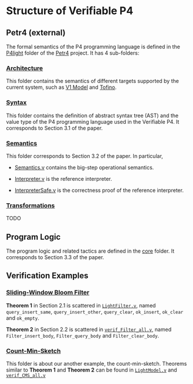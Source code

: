 # Structure of Verifiable P4

## Petr4 (external)

The formal semantics of the P4 programming language is defined in the
[P4light](https://github.com/verified-network-toolchain/petr4/tree/poulet4/deps/poulet4/lib/P4light)
folder of the
[Petr4](https://github.com/verified-network-toolchain/petr4/tree/poulet4)
project. It has 4 sub-folders:

### [Architecture](https://github.com/verified-network-toolchain/petr4/tree/poulet4/deps/poulet4/lib/P4light/Architecture)

This folder contains the semantics of different targets supported by
the current system, such as
[V1 Model](https://github.com/verified-network-toolchain/petr4/blob/poulet4/deps/poulet4/lib/P4light/Architecture/V1ModelTarget.v)
and
[Tofino](https://github.com/verified-network-toolchain/petr4/blob/poulet4/deps/poulet4/lib/P4light/Architecture/Tofino.v).

### [Syntax](https://github.com/verified-network-toolchain/petr4/tree/poulet4/deps/poulet4/lib/P4light/Syntax)

This folder contains the definition of abstract syntax tree (AST) and
the value type of the P4 programming language used in the Verifiable
P4. It corresponds to Section 3.1 of the paper.

### [Semantics](https://github.com/verified-network-toolchain/petr4/tree/poulet4/deps/poulet4/lib/P4light/Semantics)

This folder corresponds to Section 3.2 of the paper. In particular,

- [Semantics.v](https://github.com/verified-network-toolchain/petr4/blob/b4a332e47a58359b5622eeb0936caa59f676c187/deps/poulet4/lib/P4light/Semantics/Semantics.v)
contains the big-step operational semantics.

- [Interpreter.v](https://github.com/verified-network-toolchain/petr4/blob/poulet4/deps/poulet4/lib/P4light/Semantics/Interpreter.v)
is the reference interpreter.

- [InterpreterSafe.v](https://github.com/verified-network-toolchain/petr4/blob/poulet4/deps/poulet4/lib/P4light/Semantics/InterpreterSafe.v)
is the correctness proof of the reference interpreter.

### [Transformations](https://github.com/verified-network-toolchain/petr4/tree/poulet4/deps/poulet4/lib/P4light/Transformations)

TODO

## Program Logic

The program logic and related tactics are defined in the
[core](https://github.com/verified-network-toolchain/VerifiableP4/tree/master/core)
folder. It corresponds to Section 3.3 of the paper.

## Verification Examples

### [Sliding-Window Bloom Filter](https://github.com/verified-network-toolchain/VerifiableP4/tree/master/examples/sbf)

**Theorem 1** in Section 2.1 is scattered in
[`LightFilter.v`](https://github.com/verified-network-toolchain/VerifiableP4/tree/master/examples/sbf/LightFilter.v),
named `query_insert_same`, `query_insert_other`, `query_clear`,
`ok_insert`, `ok_clear` and `ok_empty`.

**Theorem 2** in Section 2.2 is scattered in
[`verif_Filter_all.v`](https://github.com/verified-network-toolchain/VerifiableP4/tree/master/examples/sbf/verif_Filter_all.v),
named `Filter_insert_body`, `Filter_query_body` and
`Filter_clear_body`.

### [Count-Min-Sketch](https://github.com/verified-network-toolchain/VerifiableP4/tree/master/examples/cms)

This folder is about our another example, the
count-min-sketch. Theorems similar to **Theorem 1** and **Theorem 2**
can be found in
[`LightModel.v`](https://github.com/verified-network-toolchain/VerifiableP4/tree/master/examples/cms/LightModel.v)
and
[`verif_CMS_all.v`](https://github.com/verified-network-toolchain/VerifiableP4/tree/master/examples/cms/verif_CMS_all.v)
